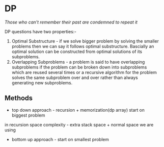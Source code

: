 # DP
*Those who can't remember their past are condemned to repeat it*

DP questions have two properties:-  
1. Optimal Substructure - if we solve bigger problem by solving the smaller problems then we can say it follows optimal substructure. Bascially an optimal solution can be constructed from optimal solutions of its subproblems.
2. Overlapping Subproblems - a problem is said to have overlapping subproblems if the problem can be broken down into subproblems which are reused several times or a recursive algorithm for the problem solves the same subproblem over and over rather than always generating new subproblems. 

## Methods
- top down approach - recursion + memorization(dp array)
start on biggest problem

in recursion 
space complexity - extra stack space + normal space we are using


- bottom up approach - start on smallest problem




